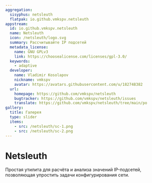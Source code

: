 ```yaml
---
aggregation:
  sisyphus: netsleuth
  flatpak: io.github.vmkspv.netsleuth
appstream:
  id: io.github.vmkspv.netsleuth
  name: Netsleuth
  icon: /netsleuth/logo.svg
  summary: Рассчитывайте IP подсетей
  metadata_license:
    name: GNU GPLv3
    link: https://choosealicense.com/licenses/gpl-3.0/
  keywords:
    - adaptive
  developer:
    name: Vladimir Kosolapov
    nickname: vmkspv
    avatar: https://avatars.githubusercontent.com/u/182748382
  url:
    homepage: https://github.com/vmkspv/netsleuth
    bugtracker: https://github.com/vmkspv/netsleuth/issues
    translate: https://github.com/vmkspv/netsleuth/tree/main/po
gallery:
  title: Галерея
  type: slider
  items:
    - src: /netsleuth/sc-1.png
    - src: /netsleuth/sc-2.png
---
```


# Netsleuth

Простая утилита для расчёта и анализа значений IP-подсетей, позволяющая упростить задачи конфигурирования сети.

<AGWGallery />

<!--@include: @apps/.parts/install/content-repo.md-->
<!--@include: @apps/.parts/install/content-flatpak.md-->
